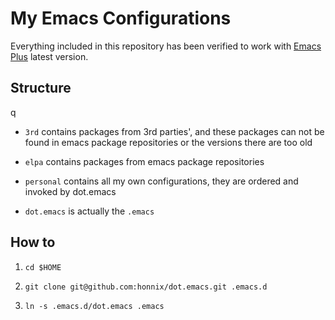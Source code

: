 # My Emacs Configurations

Everything included in this repository has been verified to work with
[Emacs Plus](https://github.com/d12frosted/homebrew-emacs-plus) latest version.

## Structure
q
* `3rd` contains packages from 3rd parties', and these packages can not be found in
  emacs package repositories or the versions there are too old

* `elpa` contains packages from emacs package repositories

* `personal` contains all my own configurations, they are ordered and invoked by dot.emacs

* `dot.emacs` is actually the `.emacs`

## How to

1. `cd $HOME`

2. `git clone git@github.com:honnix/dot.emacs.git .emacs.d`

3. `ln -s .emacs.d/dot.emacs .emacs`
